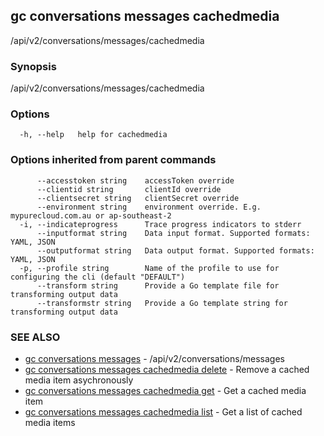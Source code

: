 ## gc conversations messages cachedmedia

/api/v2/conversations/messages/cachedmedia

### Synopsis

/api/v2/conversations/messages/cachedmedia

### Options

```
  -h, --help   help for cachedmedia
```

### Options inherited from parent commands

```
      --accesstoken string    accessToken override
      --clientid string       clientId override
      --clientsecret string   clientSecret override
      --environment string    environment override. E.g. mypurecloud.com.au or ap-southeast-2
  -i, --indicateprogress      Trace progress indicators to stderr
      --inputformat string    Data input format. Supported formats: YAML, JSON
      --outputformat string   Data output format. Supported formats: YAML, JSON
  -p, --profile string        Name of the profile to use for configuring the cli (default "DEFAULT")
      --transform string      Provide a Go template file for transforming output data
      --transformstr string   Provide a Go template string for transforming output data
```

### SEE ALSO

* [gc conversations messages](gc_conversations_messages.html)	 - /api/v2/conversations/messages
* [gc conversations messages cachedmedia delete](gc_conversations_messages_cachedmedia_delete.html)	 - Remove a cached media item asychronously
* [gc conversations messages cachedmedia get](gc_conversations_messages_cachedmedia_get.html)	 - Get a cached media item
* [gc conversations messages cachedmedia list](gc_conversations_messages_cachedmedia_list.html)	 - Get a list of cached media items


